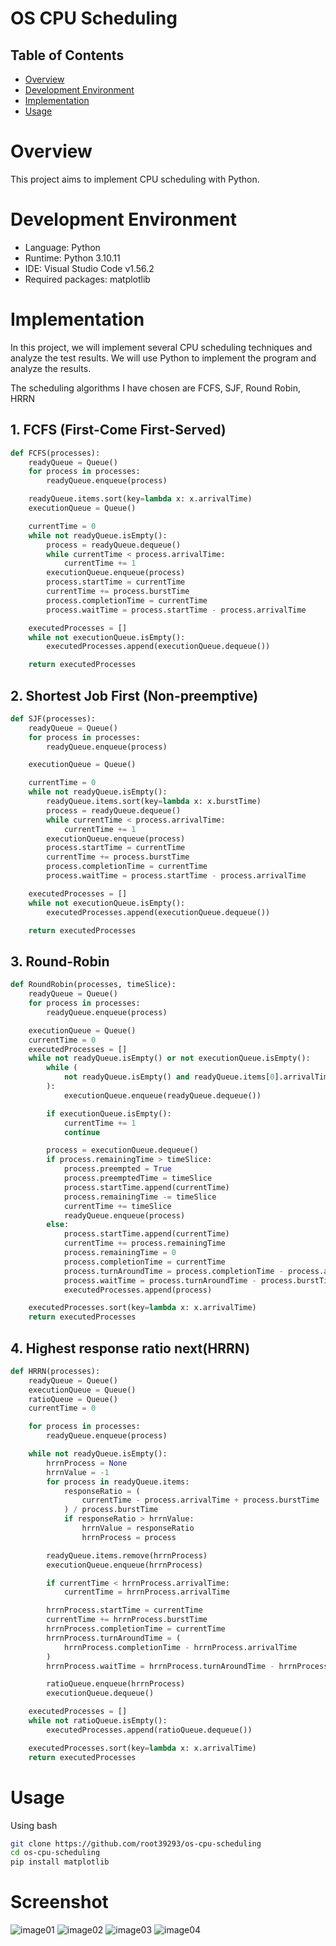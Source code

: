 # OS CPU Scheduling

## Table of Contents

- [Overview](#overview)
- [Development Environment](#development-environment)
- [Implementation](#implementation)
- [Usage](#usage)

# Overview

This project aims to implement CPU scheduling with Python.

# Development Environment

- Language: Python 
- Runtime: Python 3.10.11
- IDE: Visual Studio Code v1.56.2
- Required packages: matplotlib

# Implementation

In this project, we will implement several CPU scheduling techniques and analyze the test results. We will use Python to implement the program and analyze the results.

The scheduling algorithms I have chosen are FCFS, SJF, Round Robin, HRRN


## 1. FCFS (First-Come First-Served)
```python
def FCFS(processes):
    readyQueue = Queue()
    for process in processes:
        readyQueue.enqueue(process)

    readyQueue.items.sort(key=lambda x: x.arrivalTime)
    executionQueue = Queue()

    currentTime = 0
    while not readyQueue.isEmpty():
        process = readyQueue.dequeue()
        while currentTime < process.arrivalTime:
            currentTime += 1
        executionQueue.enqueue(process)
        process.startTime = currentTime
        currentTime += process.burstTime
        process.completionTime = currentTime
        process.waitTime = process.startTime - process.arrivalTime

    executedProcesses = []
    while not executionQueue.isEmpty():
        executedProcesses.append(executionQueue.dequeue())

    return executedProcesses
``` 

## 2. Shortest Job First (Non-preemptive)

```python
def SJF(processes):
    readyQueue = Queue()
    for process in processes:
        readyQueue.enqueue(process)

    executionQueue = Queue()

    currentTime = 0
    while not readyQueue.isEmpty():
        readyQueue.items.sort(key=lambda x: x.burstTime)
        process = readyQueue.dequeue()
        while currentTime < process.arrivalTime:
            currentTime += 1
        executionQueue.enqueue(process)
        process.startTime = currentTime
        currentTime += process.burstTime
        process.completionTime = currentTime
        process.waitTime = process.startTime - process.arrivalTime

    executedProcesses = []
    while not executionQueue.isEmpty():
        executedProcesses.append(executionQueue.dequeue())

    return executedProcesses
```

## 3. Round-Robin
```python
def RoundRobin(processes, timeSlice):
    readyQueue = Queue()
    for process in processes:
        readyQueue.enqueue(process)

    executionQueue = Queue()
    currentTime = 0
    executedProcesses = []
    while not readyQueue.isEmpty() or not executionQueue.isEmpty():
        while (
            not readyQueue.isEmpty() and readyQueue.items[0].arrivalTime <= currentTime
        ):
            executionQueue.enqueue(readyQueue.dequeue())

        if executionQueue.isEmpty():
            currentTime += 1
            continue

        process = executionQueue.dequeue()
        if process.remainingTime > timeSlice:
            process.preempted = True
            process.preemptedTime = timeSlice
            process.startTime.append(currentTime)
            process.remainingTime -= timeSlice
            currentTime += timeSlice
            readyQueue.enqueue(process)
        else:
            process.startTime.append(currentTime)
            currentTime += process.remainingTime
            process.remainingTime = 0
            process.completionTime = currentTime
            process.turnAroundTime = process.completionTime - process.arrivalTime
            process.waitTime = process.turnAroundTime - process.burstTime
            executedProcesses.append(process)

    executedProcesses.sort(key=lambda x: x.arrivalTime)
    return executedProcesses

```
## 4. Highest response ratio next(HRRN)

```python
def HRRN(processes):
    readyQueue = Queue()
    executionQueue = Queue()
    ratioQueue = Queue()
    currentTime = 0

    for process in processes:
        readyQueue.enqueue(process)

    while not readyQueue.isEmpty():
        hrrnProcess = None
        hrrnValue = -1
        for process in readyQueue.items:
            responseRatio = (
                currentTime - process.arrivalTime + process.burstTime
            ) / process.burstTime
            if responseRatio > hrrnValue:
                hrrnValue = responseRatio
                hrrnProcess = process

        readyQueue.items.remove(hrrnProcess)
        executionQueue.enqueue(hrrnProcess)

        if currentTime < hrrnProcess.arrivalTime:
            currentTime = hrrnProcess.arrivalTime

        hrrnProcess.startTime = currentTime
        currentTime += hrrnProcess.burstTime
        hrrnProcess.completionTime = currentTime
        hrrnProcess.turnAroundTime = (
            hrrnProcess.completionTime - hrrnProcess.arrivalTime
        )
        hrrnProcess.waitTime = hrrnProcess.turnAroundTime - hrrnProcess.burstTime

        ratioQueue.enqueue(hrrnProcess)
        executionQueue.dequeue()

    executedProcesses = []
    while not ratioQueue.isEmpty():
        executedProcesses.append(ratioQueue.dequeue())

    executedProcesses.sort(key=lambda x: x.arrivalTime)
    return executedProcesses
```

# Usage
 
Using bash
```bash
git clone https://github.com/root39293/os-cpu-scheduling
cd os-cpu-scheduling
pip install matplotlib
```


# Screenshot

![image01](https://user-images.githubusercontent.com/72300594/236681670-35f19965-93d2-4dc1-ad88-81f5868fcb68.png)
![image02](https://user-images.githubusercontent.com/72300594/236681671-bd02a40a-7be2-4b00-a8a5-432a3f2e6808.png)
![image03](https://user-images.githubusercontent.com/72300594/236681672-1f43a93b-b0a2-4de9-8952-13facaf1a42b.png)
![image04](https://user-images.githubusercontent.com/72300594/236681674-c724d898-6a70-4b8e-8be4-493ed409a9ce.png)

